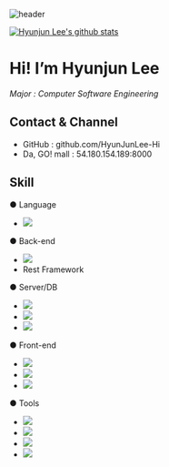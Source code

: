 ![header](https://capsule-render.vercel.app/api?type=waving&color=auto&height=300&section=header&text=HyunJunLee-HI%20&fontSize=90&animation=fadeIn&fontAlignY=38&desc=Nice%20to%20meet%20you&descAlignY=51&descAlign=75)

[![Hyunjun Lee's github stats](https://github-readme-stats.vercel.app/api?username=HyunJunLee-Hi)](https://github.com/HyunJunLee-Hi/github-readme-stats)
# Hi! I’m Hyunjun Lee

_Major : Computer Software Engineering_ 

## Contact & Channel
- GitHub : github.com/HyunJunLee-Hi
- Da, GO! mall : 54.180.154.189:8000

## Skill
● Language<br/>
- <img src="https://img.shields.io/badge/Python-3766AB?style=flat-square&logo=Python&logoColor=white"/><br/>

● Back-end
- <img src="https://img.shields.io/badge/Django-092E20?style=flat-square&logo=Django&logoColor=white"/><br/> 
- Rest Framework

● Server/DB
- <img src="https://img.shields.io/badge/Amazon ECS-FF9900?style=flat-square&logo=Amazon ECS&logoColor=white"/><br/> 
- <img src="https://img.shields.io/badge/Amazon RDS-527FFF?style=flat-square&logo=Amazon RDS&logoColor=white"/><br/> 
- <img src="https://img.shields.io/badge/MariaDB-003545?style=flat-square&logo=MariaDB&logoColor=white"/><br/> 

● Front-end
- <img src="https://img.shields.io/badge/HTML5-E34F26?style=flat-square&logo=HTML5&logoColor=white"/><br/> 
- <img src="https://img.shields.io/badge/CSS3-1572B6?style=flat-square&logo=CSS3&logoColor=white"/><br/> 
- <img src="https://img.shields.io/badge/Bootstrap-7952B3?style=flat-square&logo=Bootstrap&logoColor=white"/><br/> 


● Tools
- <img src="https://img.shields.io/badge/PyCharm-000000?style=flat-square&logo=PyCharm&logoColor=white"/><br/> 
- <img src="https://img.shields.io/badge/Visual Studio Code-007ACC?style=flat-square&logo=Visual Studio Code&logoColor=white"/><br/> 
- <img src="https://img.shields.io/badge/Vim-019733?style=flat-square&logo=Vim&logoColor=white"/><br/> 
- <img src="https://img.shields.io/badge/Git-F05032?style=flat-square&logo=Git&logoColor=white"/><br/> 


[//]: # (These are reference links used in the body of this note and get stripped out when the markdown processor does its job. There is no need to format nicely because it shouldn't be seen. Thanks SO - http://stackoverflow.com/questions/4823468/store-comments-in-markdown-syntax)

   [dill]: <https://github.com/joemccann/dillinger>
   [git-repo-url]: <https://github.com/joemccann/dillinger.git>
   [john gruber]: <http://daringfireball.net>
   [df1]: <http://daringfireball.net/projects/markdown/>
   [markdown-it]: <https://github.com/markdown-it/markdown-it>
   [Ace Editor]: <http://ace.ajax.org>
   [node.js]: <http://nodejs.org>
   [Twitter Bootstrap]: <http://twitter.github.com/bootstrap/>
   [jQuery]: <http://jquery.com>
   [@tjholowaychuk]: <http://twitter.com/tjholowaychuk>
   [express]: <http://expressjs.com>
   [AngularJS]: <http://angularjs.org>
   [Gulp]: <http://gulpjs.com>

   [PlDb]: <https://github.com/joemccann/dillinger/tree/master/plugins/dropbox/README.md>
   [PlGh]: <https://github.com/joemccann/dillinger/tree/master/plugins/github/README.md>
   [PlGd]: <https://github.com/joemccann/dillinger/tree/master/plugins/googledrive/README.md>
   [PlOd]: <https://github.com/joemccann/dillinger/tree/master/plugins/onedrive/README.md>
   [PlMe]: <https://github.com/joemccann/dillinger/tree/master/plugins/medium/README.md>
   [PlGa]: <https://github.com/RahulHP/dillinger/blob/master/plugins/googleanalytics/README.md>




<!---
HyunJunLee-Hi/HyunJunLee-Hi is a ✨ special ✨ repository because its `README.md` (this file) appears on your GitHub profile.
You can click the Preview link to take a look at your changes.
--->

